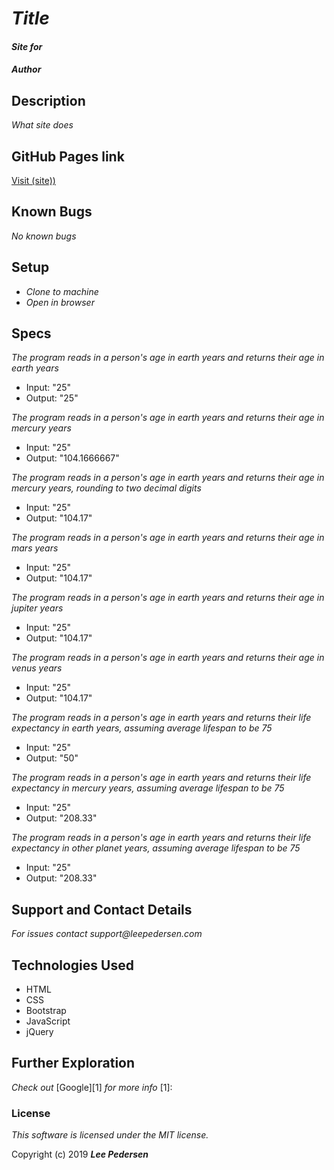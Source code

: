 # _Title_

#### _Site for_

#### _Author_

## Description

_What site does_

## GitHub Pages link

  [Visit (site))](link)

## Known Bugs
_No known bugs_

## Setup
* _Clone to machine_
* _Open in browser_

## Specs
_The program reads in a person's age in earth years and returns their age in earth years_
* Input: "25"
* Output: "25"

_The program reads in a person's age in earth years and returns their age in mercury years_
* Input: "25"
* Output: "104.1666667"

_The program reads in a person's age in earth years and returns their age in mercury years, rounding to two decimal digits_
* Input: "25"
* Output: "104.17"

_The program reads in a person's age in earth years and returns their age in mars years_
* Input: "25"
* Output: "104.17"

_The program reads in a person's age in earth years and returns their age in jupiter years_
* Input: "25"
* Output: "104.17"

_The program reads in a person's age in earth years and returns their age in venus years_
* Input: "25"
* Output: "104.17"

_The program reads in a person's age in earth years and returns their life expectancy in earth years, assuming average lifespan to be 75_
* Input: "25"
* Output: "50"

_The program reads in a person's age in earth years and returns their life expectancy in mercury years, assuming average lifespan to be 75_
* Input: "25"
* Output: "208.33"

_The program reads in a person's age in earth years and returns their life expectancy in other planet years, assuming average lifespan to be 75_
* Input: "25"
* Output: "208.33"

## Support and Contact Details
_For issues contact support@leepedersen.com_

## Technologies Used
* HTML
* CSS
* Bootstrap
* JavaScript
* jQuery

## Further Exploration
_Check out_ [Google][1] _for more info_
[1]:

### License
*This software is licensed under the MIT license.*

Copyright (c) 2019 **_Lee Pedersen_**
